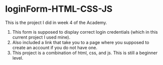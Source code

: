 # loginForm-HTML-CSS-JS
This is the project I did in week 4 of the Academy.
1. This form is supposed to display correct login credentials (which in this current project I used mine).
2. Also included a link that take you to a page where you supposed to create an account if you do not have one.
3. This project is a combination of html, css, and js. This is still a beginner level.
